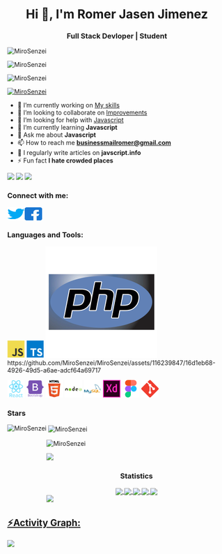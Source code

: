 <h1 align="center">Hi 👋, I'm Romer Jasen Jimenez</h1>
<h3 align="center">Full Stack Devloper | Student</h3>


<p align="left"> <img src="https://komarev.com/ghpvc/?username=MiroSenzei&base=190238&color=ff69b4&style=for-the-badge" alt="MiroSenzei" /> </p>
<p align="left"> <img src="https://komarev.com/ghpvc/?username=MiroSenzei&base=20238&label=Likes&color=blueviolet&style=for-the-badge" alt="MiroSenzei" /> </p>
<p align="left"> <img src="https://komarev.com/ghpvc/?username=MiroSenzei&base=1902&label=Subscriber&color=brightgreen&style=for-the-badge" alt="MiroSenzei" /> </p>

<p align="left"> <a href="https://github.com/ryo-ma/github-profile-trophy"><img src="https://github-profile-trophy.vercel.app/?username=MiroSenzei&theme=dark_lover" alt="MiroSenzei" /></a> </p>

- 🔭 I’m currently working on [My skills](Youtube.com)
- 👯 I’m looking to collaborate on [Improvements](Google.com)
- 🤝 I’m looking for help with [Javascript](Javascript.inf)
- 🌱 I’m currently learning **Javascript**
- 💬 Ask me about **Javascript**
- 📫 How to reach me **businessmailromer@gmail.com**
- 📝 I regularly write articles on **javscript.info**
- ⚡ Fun fact **I hate crowded places**

<div> <a href="https://twitter.com/_aizen26" target="_blank"><img src="https://img.shields.io/badge/Twitter-1DA1F2?style=for-the-badge&logo=twitter&logoColor=white" target="_blank"></a>
<a href="https://github.com/MiroSenzei" target="_blank"><img src="https://img.shields.io/badge/GitHub-100000?style=for-the-badge&logo=github&logoColor=white" target="_blank"></a>
<a href = "mailto:businessmailromer@gmail.com"><img src="https://img.shields.io/badge/-Gmail-%23333?style=for-the-badge&logo=gmail&logoColor=white" target="_blank"></a>
</div><h3 align="left">Connect with me:</h3>
<p align="left">
<a href="https://twitter.com/_aizen26" target="blank"><img align="center" src="https://raw.githubusercontent.com/teamedwardforever/Readme-Generator/71f25dd8b98329b168142a6b782a107b75eab178/svg/Social/twitter.svg" alt="_aizen26" height="30" width="40" /></a><a href="https://fb.com/mirosenja" target="blank"><img align="center" src="https://raw.githubusercontent.com/teamedwardforever/Readme-Generator/71f25dd8b98329b168142a6b782a107b75eab178/svg/Social/facebook.svg" alt="mirosenja" height="30" width="40" /></a></p>

<h3 align="left">Languages and Tools:</h3>
<p align="left">
<img src="https://raw.githubusercontent.com/teamedwardforever/Readme-Generator/71f25dd8b98329b168142a6b782a107b75eab178/svg/Skills/Languages/javascript-original.svg" alt="Javascript" width="40" height="40"/>
<img src="https://raw.githubusercontent.com/teamedwardforever/Readme-Generator/71f25dd8b98329b168142a6b782a107b75eab178/svg/Skills/Languages/typescript-original.svg" alt="Typescript" width="40" height="40"/>
<img src="https://raw.githubusercontent.com/teamedwardforever/Readme-Generator/71f25dd8b98329b168142a6b782a107b75eab178/svg/Skills/Languages/php-original.svg" alt="PHP" width="

https://github.com/MiroSenzei/MiroSenzei/assets/116239847/16d1eb68-4926-49d5-a6ae-adcf64a69717


<img src="https://raw.githubusercontent.com/teamedwardforever/Readme-Generator/71f25dd8b98329b168142a6b782a107b75eab178/svg/Skills/Frontend/react-original-wordmark.svg" alt="React" width="40" height="40"/>
<img src="https://raw.githubusercontent.com/teamedwardforever/Readme-Generator/71f25dd8b98329b168142a6b782a107b75eab178/svg/Skills/Frontend/bootstrap-plain-wordmark.svg" alt="Bootstrap" width="40" height="40"/>
<img src="https://raw.githubusercontent.com/teamedwardforever/Readme-Generator/71f25dd8b98329b168142a6b782a107b75eab178/svg/Skills/Frontend/html5-original-wordmark.svg" alt="HTML" width="40" height="40"/>
<img src="https://raw.githubusercontent.com/teamedwardforever/Readme-Generator/71f25dd8b98329b168142a6b782a107b75eab178/svg/Skills/Backend/nodejs-original-wordmark.svg" alt="NodeJs" width="40" height="40"/>
<img src="https://raw.githubusercontent.com/teamedwardforever/Readme-Generator/71f25dd8b98329b168142a6b782a107b75eab178/svg/Skills/Database/mysql-original-wordmark.svg" alt="Mysql" width="40" height="40"/>

<img src="https://raw.githubusercontent.com/teamedwardforever/Readme-Generator/71f25dd8b98329b168142a6b782a107b75eab178/svg/Skills/Software/adobe-xd.svg" alt="Adobe-Xd" width="40" height="40"/>
<img src="https://raw.githubusercontent.com/teamedwardforever/Readme-Generator/71f25dd8b98329b168142a6b782a107b75eab178/svg/Skills/Software/figma-icon.svg" alt="Figma" width="40" height="40"/>
<img src="https://raw.githubusercontent.com/teamedwardforever/Readme-Generator/71f25dd8b98329b168142a6b782a107b75eab178/svg/Skills/Other/git-scm-icon.svg" alt="Git" width="40" height="40"/>


<h3 align="left">Stars</h3>
<img align="left" height="180em" src="https://github-readme-stats.vercel.app/api/top-langs/?username=MiroSenzei&layout=compact&theme=transparent" alt=MiroSenzei />

<p>&nbsp;<img align="center" height="180em" src="https://github-readme-stats.vercel.app/api?username=MiroSenzei&show_icons=true&locale=en&theme=transparent" alt="MiroSenzei" /></p>

<p><img align="center" height="180em" src="https://github-readme-streak-stats.herokuapp.com/?user=MiroSenzei&theme=transparent" alt="MiroSenzei" /></p>

<img src="https://user-images.githubusercontent.com/73097560/115834477-dbab4500-a447-11eb-908a-139a6edaec5c.gif"><h3 align="center">Statistics</h3>
<div align="center">
<a href="https://github.com/MiroSenzei">
<img align="center" src="http://github-profile-summary-cards.vercel.app/api/cards/stats?username=MiroSenzei&theme=2077" height="180em" />
<img align="center" src="http://github-profile-summary-cards.vercel.app/api/cards/most-commit-language?username=MiroSenzei&theme=2077" height="180em" />
<img align="center" src="http://github-profile-summary-cards.vercel.app/api/cards/repos-per-language?username=MiroSenzei&theme=2077" height="180em" />
<img align="center" src="http://github-profile-summary-cards.vercel.app/api/cards/productive-time?username=MiroSenzei&theme=transparent" height="180em" />
<img align="center" src="http://github-profile-summary-cards.vercel.app/api/cards/profile-details?username=MiroSenzei&theme=transparent" height="180em" />
</div>
<img src="https://user-images.githubusercontent.com/73097560/115834477-dbab4500-a447-11eb-908a-139a6edaec5c.gif"><h2 align="left">⚡Activity Graph:</h2>
<img align="center" src="https://github-readme-activity-graph.vercel.app/graph?username=MiroSenzei&theme=high-contrast"/>
